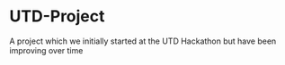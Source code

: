 # UTD-Project
A project which we initially started at the UTD Hackathon but have been improving over time 
